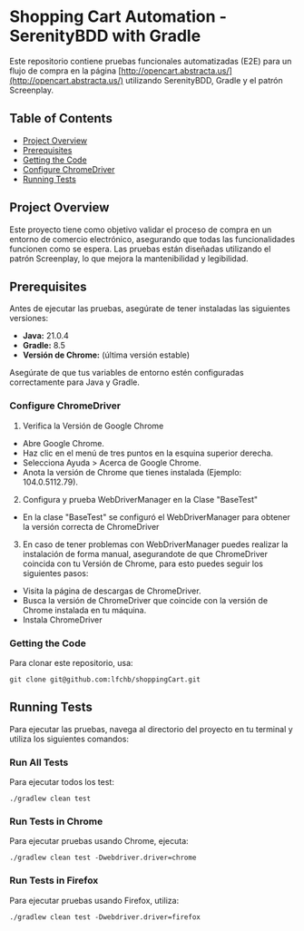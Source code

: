 # Shopping Cart Automation - SerenityBDD with Gradle

Este repositorio contiene pruebas funcionales automatizadas (E2E) para un flujo de compra en la página [http://opencart.abstracta.us/](http://opencart.abstracta.us/) utilizando SerenityBDD, Gradle y el patrón Screenplay.

## Table of Contents
- [Project Overview](#project-overview)
- [Prerequisites](#prerequisites)
- [Getting the Code](#getting-the-code)
- [Configure ChromeDriver](#running-tests)
- [Running Tests](#running-tests)


## Project Overview

Este proyecto tiene como objetivo validar el proceso de compra en un entorno de comercio electrónico, asegurando que todas las funcionalidades funcionen como se espera. Las pruebas están diseñadas utilizando el patrón Screenplay, lo que mejora la mantenibilidad y legibilidad.

## Prerequisites

Antes de ejecutar las pruebas, asegúrate de tener instaladas las siguientes versiones:

- **Java:** 21.0.4
- **Gradle:** 8.5
- **Versión de Chrome:**  (última versión estable)

Asegúrate de que tus variables de entorno estén configuradas correctamente para Java y Gradle.

### Configure ChromeDriver
1.  Verifica la Versión de Google Chrome 
- Abre Google Chrome. 
- Haz clic en el menú de tres puntos en la esquina superior derecha. 
- Selecciona Ayuda > Acerca de Google Chrome. 
- Anota la versión de Chrome que tienes instalada (Ejemplo: 104.0.5112.79).

2. Configura y prueba WebDriverManager en la Clase "BaseTest"
- En la clase "BaseTest" se configuró el WebDriverManager para obtener la versión correcta de ChromeDriver

3. En caso de tener problemas con WebDriverManager puedes realizar la instalación de forma manual, asegurandote de que ChromeDriver coincida con tu Versión de Chrome, para esto puedes seguir los siguientes pasos:
- Visita la página de descargas de ChromeDriver.
- Busca la versión de ChromeDriver que coincide con la versión de Chrome instalada en tu máquina.
- Instala ChromeDriver


### Getting the Code
Para clonar este repositorio, usa:
```
git clone git@github.com:lfchb/shoppingCart.git
```

## Running Tests

Para ejecutar las pruebas, navega al directorio del proyecto en tu terminal y utiliza los siguientes comandos:

### Run All Tests
Para ejecutar todos los test:
```
./gradlew clean test
```
### Run Tests in Chrome
Para ejecutar pruebas usando Chrome, ejecuta:
```
./gradlew clean test -Dwebdriver.driver=chrome
```

### Run Tests in Firefox
Para ejecutar pruebas usando Firefox, utiliza:
```
./gradlew clean test -Dwebdriver.driver=firefox
```



